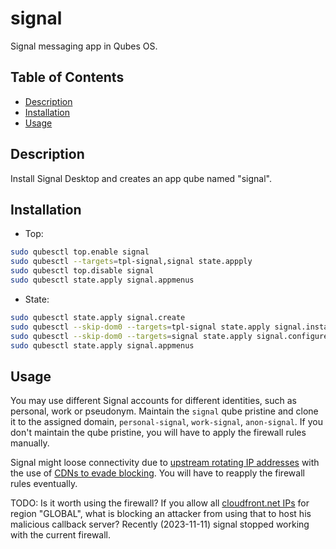 # signal

Signal messaging app in Qubes OS.

## Table of Contents

* [Description](#description)
* [Installation](#installation)
* [Usage](#usage)

## Description

Install Signal Desktop and creates an app qube named "signal".

## Installation

- Top:
```sh
sudo qubesctl top.enable signal
sudo qubesctl --targets=tpl-signal,signal state.appply
sudo qubesctl top.disable signal
sudo qubesctl state.apply signal.appmenus
```

- State:
<!-- pkg:begin:post-install -->
```sh
sudo qubesctl state.apply signal.create
sudo qubesctl --skip-dom0 --targets=tpl-signal state.apply signal.install
sudo qubesctl --skip-dom0 --targets=signal state.apply signal.configure
sudo qubesctl state.apply signal.appmenus
```
<!-- pkg:end:post-install -->

## Usage

You may use different Signal accounts for different identities, such as
personal, work or pseudonym. Maintain the `signal` qube pristine and clone it
to the assigned domain, `personal-signal`, `work-signal`, `anon-signal`. If
you don't maintain the qube pristine, you will have to apply the firewall
rules manually.

Signal might loose connectivity due to [upstream rotating IP
addresses](https://support.signal.org/hc/en-us/articles/360007320291) with the
use of [CDNs to evade
blocking](https://signal.org/blog/looking-back-on-the-front/).
You will have to reapply the firewall rules eventually.

TODO: Is it worth using the firewall? If you allow all [cloudfront.net
IPs](https://ip-ranges.amazonaws.com/ip-ranges.json) for region "GLOBAL", what
is blocking an attacker from using that to host his malicious callback server?
Recently (2023-11-11) signal stopped working with the current firewall.
